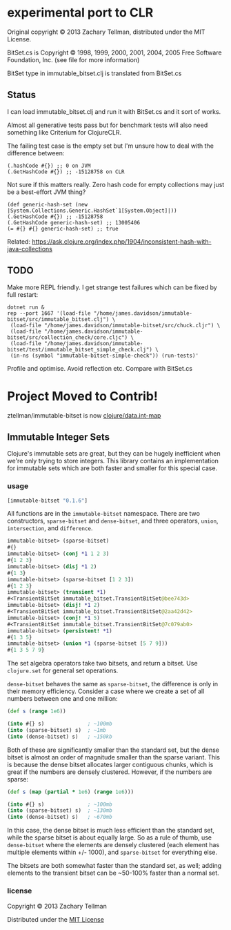 # experimental port to CLR

Original copyright © 2013 Zachary Tellman, distributed under the MIT License.

BitSet.cs is Copyright © 1998, 1999, 2000, 2001, 2004, 2005  Free Software Foundation, Inc.  (see file for more information)

BitSet type in immutable_bitset.clj is translated from BitSet.cs

## Status

I can load immutable_bitset.clj and run it with BitSet.cs and it sort of works.

Almost all generative tests pass but for benchmark tests will also need something like Criterium for ClojureCLR.

The failing test case is the empty set but I'm unsure how to deal with the difference between:

```
(.hashCode #{}) ;; 0 on JVM
(.GetHashCode #{}) ;; -15128758 on CLR
```

Not sure if this matters really. Zero hash code for empty collections may just be a best-effort JVM thing?

```
(def generic-hash-set (new |System.Collections.Generic.HashSet`1[System.Object]|))
(.GetHashCode #{}) ;; -15128758
(.GetHashCode generic-hash-set) ;; 13005406
(= #{} #{} generic-hash-set) ;; true
```

Related: https://ask.clojure.org/index.php/1904/inconsistent-hash-with-java-collections

## TODO

Make more REPL friendly. I get strange test failures which can be fixed by full restart:

```
dotnet run &
rep --port 1667 '(load-file "/home/james.davidson/immutable-bitset/src/immutable_bitset.clj") \
 (load-file "/home/james.davidson/immutable-bitset/src/chuck.cljr") \
 (load-file "/home/james.davidson/immutable-bitset/src/collection_check/core.cljc") \
 (load-file "/home/james.davidson/immutable-bitset/test/immutable_bitset_simple_check.clj") \
 (in-ns (symbol "immutable-bitset-simple-check")) (run-tests)'
```

Profile and optimise. Avoid reflection etc. Compare with BitSet.cs

# Project Moved to Contrib!

ztellman/immutable-bitset is now [clojure/data.int-map](https://github.com/clojure/data.int-map)

## Immutable Integer Sets

Clojure's immutable sets are great, but they can be hugely inefficient when we're only trying to store integers.  This library contains an implementation for immutable sets which are both faster and smaller for this special case.

### usage

```clj
[immutable-bitset "0.1.6"]
```

All functions are in the `immutable-bitset` namespace.  There are two constructors, `sparse-bitset` and `dense-bitset`, and three operators, `union`, `intersection`, and `difference`.

```clj
immutable-bitset> (sparse-bitset)
#{}
immutable-bitset> (conj *1 1 2 3)
#{1 2 3}
immutable-bitset> (disj *1 2)
#{1 3}
immutable-bitset> (sparse-bitset [1 2 3])
#{1 2 3}
immutable-bitset> (transient *1)
#<TransientBitSet immutable_bitset.TransientBitSet@bee743d>
immutable-bitset> (disj! *1 2)
#<TransientBitSet immutable_bitset.TransientBitSet@2aa42d42>
immutable-bitset> (conj! *1 5)
#<TransientBitSet immutable_bitset.TransientBitSet@7c079ab0>
immutable-bitset> (persistent! *1)
#{1 3 5}
immutable-bitset> (union *1 (sparse-bitset [5 7 9]))
#{1 3 5 7 9}
```

The set algebra operators take two bitsets, and return a bitset.  Use `clojure.set` for general set operations.

`dense-bitset` behaves the same as `sparse-bitset`, the difference is only in their memory efficiency.  Consider a case where we create a set of all numbers between one and one million:

```clj
(def s (range 1e6))

(into #{} s)              ; ~100mb
(into (sparse-bitset) s)  ; ~1mb
(into (dense-bitset) s)   ; ~150kb
```

Both of these are significantly smaller than the standard set, but the dense bitset is almost an order of magnitude smaller than the sparse variant.  This is because the dense bitset allocates larger contiguous chunks, which is great if the numbers are densely clustered.  However, if the numbers are sparse:

```clj
(def s (map (partial * 1e6) (range 1e6)))

(into #{} s)              ; ~100mb
(into (sparse-bitset) s)  ; ~130mb
(into (dense-bitset) s)   ; ~670mb
```

In this case, the dense bitset is much less efficient than the standard set, while the sparse bitset is about equally large.  So as a rule of thumb, use `dense-bitset` where the elements are densely clustered (each element has multiple elements within +/- 1000), and `sparse-bitset` for everything else.

The bitsets are both somewhat faster than the standard set, as well; adding elements to the transient bitset can be ~50-100% faster than a normal set.

### license

Copyright © 2013 Zachary Tellman

Distributed under the [MIT License](http://opensource.org/licenses/MIT)
